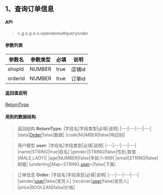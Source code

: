 ## 1、查询订单信息
#### API
> c.g.o.p.e.s.opendemo#queryorder
#### 参数列表
|参数名|参数类型|必填|说明|
|---|---|---|---|
|shopId|NUMBER|true|店铺id|
|orderId|NUMBER|true|订单id|
#### 返回值说明
[ReturnType](#3828be1f8426ada2c168a9cc8e27e4f9ec404fc0b1625d3dc924ba6f766cf846)
#### 用到的数据结构

> 返回结构
**<span id="3828be1f8426ada2c168a9cc8e27e4f9ec404fc0b1625d3dc924ba6f766cf846">ReturnType:</span>**
|字段名|字段类型|必填|说明|
|---|---|---|---|
|data|[Order](#3828be1f8426ada2c168a9cc8e27e4f97f5ec7475ddc563438bca9fafc20d472)|false|数据|
|code|NUMBER|false|响应码|


> 用户模型
**<span id="3828be1f8426ada2c168a9cc8e27e4f97f05326833e5023a53a7e48da286d0e4">user:</span>**
|字段名|字段类型|必填|说明|
|---|---|---|---|
|name|STRING|true|姓名|
|gender|STRING|false|性别,取值[MALE,LADY]|
|age|NUMBER|false|年龄,1~999|
|email|STRING|false|邮箱|
|underling|Map&lt;STRING,[user](#3828be1f8426ada2c168a9cc8e27e4f97f05326833e5023a53a7e48da286d0e4)&gt;|false|下属|


> 订单信息
**<span id="3828be1f8426ada2c168a9cc8e27e4f97f5ec7475ddc563438bca9fafc20d472">Order:</span>**
|字段名|字段类型|必填|说明|
|---|---|---|---|
|sender|[user](#3828be1f8426ada2c168a9cc8e27e4f97f05326833e5023a53a7e48da286d0e4)|false|发货人|
|receiver|[user](#3828be1f8426ada2c168a9cc8e27e4f97f05326833e5023a53a7e48da286d0e4)|false|收货人|
 |price|BOOLEAN|false|价格|